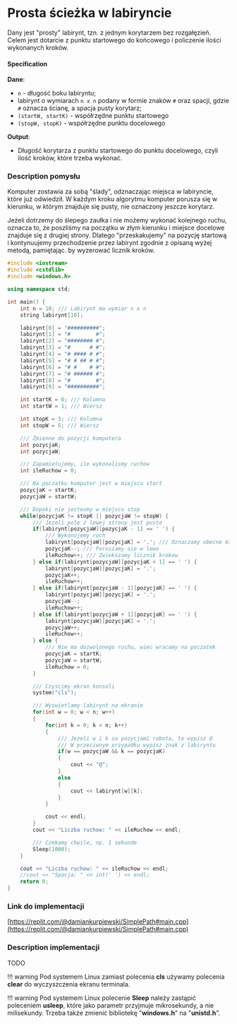 # Prosta ścieżka w labiryncie

Dany jest "prosty" labirynt, tzn. z jednym korytarzem bez rozgałęzień. Celem jest dotarcie z punktu startowego do końcowego i policzenie ilości wykonanych kroków.

#### Specification

**Dane**:

* `n` - długość boku labiryntu;
* labirynt o wymiarach `n x n` podany w formie znaków `#` oraz spacji, gdzie `#` oznacza ścianę, a spacja pusty korytarz;
* `(startW, startK)` - współrzędne punktu startowego
* `(stopW, stopK)` - współrzędne punktu docelowego

**Output**:

* Długość korytarza z punktu startowego do punktu docelowego, czyli ilość kroków, które trzeba wykonać.

### Description pomysłu

Komputer zostawia za sobą "ślady", odznaczając miejsca w labiryncie, które już odwiedził. W każdym kroku algorytmu komputer porusza się w kierunku, w którym znajduje się pusty, nie oznaczony jeszcze korytarz.

Jeżeli dotrzemy do ślepego zaułka i nie możemy wykonać kolejnego ruchu, oznacza to, że poszliśmy na początku w złym kierunku i miejsce docelowe znajduje się z drugiej strony. Dlatego "przeskakujemy" na pozycję startową i kontynuujemy przechodzenie przez labirynt zgodnie z opisaną wyżej metodą, pamiętając. by wyzerować licznik kroków.

```cpp
#include <iostream>
#include <cstdlib>
#include <windows.h>

using namespace std;

int main() {
    int n = 10; /// Labirynt ma wymiar n x n
    string labirynt[10];

    labirynt[0] = "##########";
    labirynt[1] = "#        #";
    labirynt[2] = "######## #";
    labirynt[3] = "#      # #";
    labirynt[4] = "# #### # #";
    labirynt[5] = "# # ## # #";
    labirynt[6] = "# #    # #";
    labirynt[7] = "# ###### #";
    labirynt[8] = "#        #";
    labirynt[9] = "##########";

    int startK = 6; /// Kolumna
    int startW = 1; /// Wiersz

    int stopK = 3; /// Kolumna
    int stopW = 5; /// Wiersz

    /// Zmienne do pozycji komputera
    int pozycjaK;
    int pozycjaW;

    /// Zapamietujemy, ile wykonalismy ruchow
    int ileRuchow = 0;

    /// Na poczatku komputer jest w miejscu start
    pozycjaK = startK;
    pozycjaW = startW;

    /// Dopoki nie jestesmy w miejscu stop
    while(pozycjaK != stopK || pozycjaW != stopW) {
        /// Jezeli pole z lewej strony jest puste
        if(labirynt[pozycjaW][pozycjaK - 1] == ' ') {
            /// Wykonujemy ruch
            labirynt[pozycjaW][pozycjaK] = '.'; /// Oznaczamy obecne miejsce jako odwiedzone
            pozycjaK--; /// Poruszamy sie w lewo
            ileRuchow++; /// Zwiekszamy licznik krokow
        } else if(labirynt[pozycjaW][pozycjaK + 1] == ' ') {
            labirynt[pozycjaW][pozycjaK] = '.';
            pozycjaK++;
            ileRuchow++;
        } else if(labirynt[pozycjaW - 1][pozycjaK] == ' ') {
            labirynt[pozycjaW][pozycjaK] = '.';
            pozycjaW--;
            ileRuchow++;
        } else if(labirynt[pozycjaW + 1][pozycjaK] == ' ') {
            labirynt[pozycjaW][pozycjaK] = '.';
            pozycjaW++;
            ileRuchow++;
        } else {
            /// Nie ma dozwolonego ruchu, wiec wracamy na poczatek
            pozycjaK = startK;
            pozycjaW = startW;
            ileRuchow = 0;
        }

        /// Czyscimy ekran konsoli
        system("cls");

        /// Wyswietlamy labirynt na ekranie
        for(int w = 0; w < n; w++)
        {
            for(int k = 0; k < n; k++)
            {
                /// Jezeli w i k sa pozycjami robota, to wypisz @
                /// W przeciwnym przypadku wypisz znak z labiryntu
                if(w == pozycjaW && k == pozycjaK)
                {
                    cout << "@";
                }
                else
                {
                    cout << labirynt[w][k];
                }
            }

            cout << endl;
        }
        cout << "Liczba ruchow: " << ileRuchow << endl;

        /// Czekamy chwile, np. 1 sekunde
        Sleep(1000);
    }

    cout << "Liczba ruchow: " << ileRuchow << endl;
    //cout << "Spacja: " << int(' ') << endl;
    return 0;
}
```

### Link do implementacji

[https://replit.com/@damiankurpiewski/SimplePath#main.cpp](https://replit.com/@damiankurpiewski/SimplePath#main.cpp)

### Description implementacji

TODO

!!! warning
	 Pod systemem Linux zamiast polecenia **cls** używamy polecenia **clear** do wyczyszczenia ekranu terminala.

!!! warning
	 Pod systemem Linux polecenie **Sleep** należy zastąpić poleceniem **usleep**, które jako parametr przyjmuje mikrosekundy, a nie milisekundy. Trzeba także zmienić bibliotekę "**windows.h**" na "**unistd.h**".
